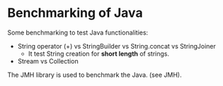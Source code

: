 <h1>Benchmarking of Java</h1>

Some benchmarking to test Java functionalities:

<ul>
<li>String operator (+) vs StringBuilder vs String.concat vs StringJoiner
<ul><li>It test String creation for <strong>short length</strong> of strings.</li></ul>
</li>
<li>Stream vs Collection</li>
</ul>

The JMH library is used to benchmark the Java. (see <a link="http://openjdk.java.net/projects/code-tools/jmh/">JMH</a>).
